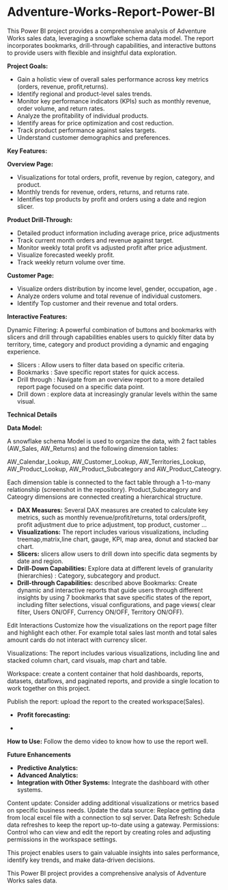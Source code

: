 # Adventure-Works-Report-Power-BI

This Power BI project provides a comprehensive analysis of Adventure Works sales data, leveraging a snowflake schema data model. The report incorporates bookmarks, drill-through capabilities, and interactive buttons to provide users with flexible and insightful data exploration.

**Project Goals:**

- Gain a holistic view of overall sales performance across key metrics (orders, revenue, profit,returns).
- Identify regional and product-level sales trends.
- Monitor key performance indicators (KPIs) such as monthly revenue, order volume, and return rates.
- Analyze the profitability of individual products.
- Identify areas for price optimization and cost reduction.
- Track product performance against sales targets.
- Understand customer demographics and preferences.
  
**Key Features:**

 **Overview Page:**

- Visualizations for total orders, profit, revenue by region, category, and product.
- Monthly trends for revenue, orders, returns, and returns rate.
- Identifies top products by profit and orders using a date and region slicer.

**Product Drill-Through:**

- Detailed product information including average price, price adjustments
- Track current month orders and revenue against target.
- Monitor weekly total profit vs adjusted profit after price adjustment.
- Visualize forecasted weekly profit.
- Track weekly return volume over time.

**Customer Page:**

- Visualize orders distribution by income level, gender, occupation, age .
- Analyze orders volume and total revenue of individual customers.
- Identify Top customer and their revenue and total orders.

**Interactive Features:**
  
Dynamic Filtering: A powerful combination of buttons and bookmarks with slicers and drill through capabilities enables users to quickly filter data by territory, time, category and product providing a dynamic and engaging experience.

- Slicers : Allow users to filter data based on specific criteria.
- Bookmarks : Save specific report states for quick access.
- Drill through : Navigate from an overview report to a more detailed report page focused on a specific data point.
- Drill down : explore data at increasingly granular levels within the same visual.

**Technical Details**

  **Data Model:**
  
  A snowflake schema Model is used to organize the data, with 2 fact tables (AW_Sales, AW_Returns) and the following dimension tables:
  
  AW_Calendar_Lookup, AW_Customer_Lookup, AW_Territories_Lookup, AW_Product_Lookup, AW_Product_Subcategory and AW_Product_Cateogry.
   
  Each dimension table is connected to the fact table through a 1-to-many relationship (screenshot in the repository). Product,Subcategory and Cateogry dimensions are connected creating a hierarchical structure.
  
 * **DAX Measures:** Several DAX measures are created to calculate key metrics, such as monthly revenue/profit/returns, total orders/profit, profit adjustment due to price adjustment, top product, customer ...
 * **Visualizations:** The report includes various visualizations, including treemap,matrix,line chart, gauge, KPI, map area, donut and stacked bar chart.
 * **Slicers:**  slicers allow users to drill down into specific data segments by date and region.
 * **Drill-Down Capabilities:** Explore data at different levels of granularity (hierarchies) : Category, subcategory and product.
 * **Drill-through Capabilities:** described above
Bookmarks: Create dynamic and interactive reports that guide users through different insights by using 7 bookmarks that save specific states of the report, including filter selections, visual configurations, and page views( clear filter, Users ON/OFF, Currency ON/OFF, Territory ON/OFF).

Edit Interactions Customize how the visualizations on the report page filter and highlight each other. For example total sales last month and total sales amount cards do not interact with currency slicer.

Visualizations: The report includes various visualizations, including line and stacked column chart, card visuals, map chart and table.

Workspace: create a content container that hold dashboards, reports, datasets, dataflows, and paginated reports, and provide a single location to work together on this project.

Publish the report: upload the report to the created workspace(Sales).




* **Profit forecasting:**

* 
 **How to Use:**
 Follow the demo video to know how to use the report well.
 

**Future Enhancements**

* **Predictive Analytics:** 
* **Advanced Analytics:** 
* **Integration with Other Systems:** Integrate the dashboard with other systems.

Content update: Consider adding additional visualizations or metrics based on specific business needs.
Update the data source: Replace getting data from local excel file with a connection to sql server.
Data Refresh: Schedule data refreshes to keep the report up-to-date using a gateway.
Permissions: Control who can view and edit the report by creating roles and adjusting permissions in the workspace settings.


This project enables users to gain valuable insights into sales performance, identify key trends, and make data-driven decisions.


This Power BI project provides a comprehensive analysis of Adventure Works sales data.

